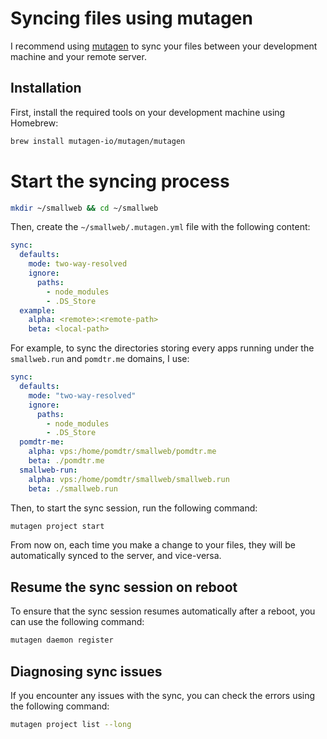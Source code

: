 # Syncing files using mutagen

I recommend using [mutagen](https://mutagen.io) to sync your files between your development machine and your remote server.

## Installation

First, install the required tools on your development machine using Homebrew:

```sh
brew install mutagen-io/mutagen/mutagen
```

# Start the syncing process

```sh
mkdir ~/smallweb && cd ~/smallweb
```

Then, create the `~/smallweb/.mutagen.yml` file with the following content:

```yaml
sync:
  defaults:
    mode: two-way-resolved
    ignore:
      paths:
        - node_modules
        - .DS_Store
  example:
    alpha: <remote>:<remote-path>
    beta: <local-path>
```

For example, to sync the directories storing every apps running under the `smallweb.run` and `pomdtr.me` domains, I use:

```yaml
sync:
  defaults:
    mode: "two-way-resolved"
    ignore:
      paths:
        - node_modules
        - .DS_Store
  pomdtr-me:
    alpha: vps:/home/pomdtr/smallweb/pomdtr.me
    beta: ./pomdtr.me
  smallweb-run:
    alpha: vps:/home/pomdtr/smallweb/smallweb.run
    beta: ./smallweb.run
```

Then, to start the sync session, run the following command:

```sh
mutagen project start
```

From now on, each time you make a change to your files, they will be automatically synced to the server, and vice-versa.

## Resume the sync session on reboot

To ensure that the sync session resumes automatically after a reboot, you can use the following command:

```sh
mutagen daemon register
```

## Diagnosing sync issues

If you encounter any issues with the sync, you can check the errors using the following command:

```sh
mutagen project list --long
```
